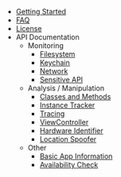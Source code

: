   * [Getting Started](GettingStarted.md)
  * [FAQ](FAQ.md)
  * [License](License.md)
  * API Documentation
    * Monitoring
      * [Filesystem](API_Monitoring_Filesystem.md)
      * [Keychain](API_Monitoring_Keychain.md)
      * [Network](API_Monitoring_Network.md)
      * [Sensitive API](API_Monitoring_SensitiveAPI.md)
    * Analysis / Manipulation
      * [Classes and Methods](API_Analysis_ClassDump.md)
      * [Instance Tracker](API_Analysis_InstanceTracker.md)
      * [Tracing](API_Analysis_Tracing.md)
      * [ViewController](API_Analysis_ViewController.md)
      * [Hardware Identifier](API_Analysis_DeviceIdentifier.md)
      * [Location Spoofer](API_Analysis_LocationSpoofer.md)
    * Other
      * [Basic App Information](API_Other_AppInfo.md)
      * [Availability Check](API_Other_PingPong.md)



